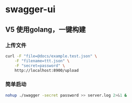 # swagger-ui

## V5 使用golang，一键构建

### 上传文件
```bash
curl -F "file=@docs/example.test.json" \
    -F "filename=ttt.json" \
    -F "secret=password" \
    http://localhost:8900/upload
```

### 简单启动

```bash
nohup ./swagger -secret password >> server.log 2>&1 &
```